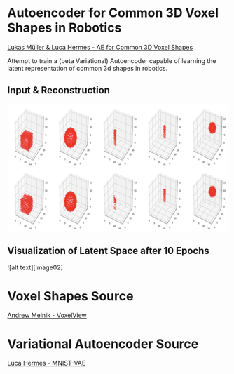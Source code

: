 # Autoencoder for Common 3D Voxel Shapes in Robotics
[Lukas Müller & Luca Hermes - AE for Common 3D Voxel Shapes](https://github.com/lksmllr/beta-vae-3D-shapes/blob/master/ae.ipynb)

Attempt to train a (beta Variational) Autoencoder capable of learning the latent representation of common 3d shapes in robotics.

## Input & Reconstruction

![alt text][image01]

## Visualization of Latent Space after 10 Epochs

![alt text][image02]

[image01]: https://github.com/lksmllr/beta-vae-3D-shapes/blob/master/images/test04.png "Cube Sphere Pen Results"
[image0=250x2502]: https://github.com/lksmllr/beta-vae-3D-shapes/blob/master/images/latent_space_size_8.png "Latent Space"

# Voxel Shapes Source
[Andrew Melnik - VoxelView](https://github.com/ndrwmlnk/VoxelView)

# Variational Autoencoder Source
[Luca Hermes - MNIST-VAE](https://github.com/LucaHermes/MNIST-VAE/blob/master/MNIST_VAE.ipynb)
